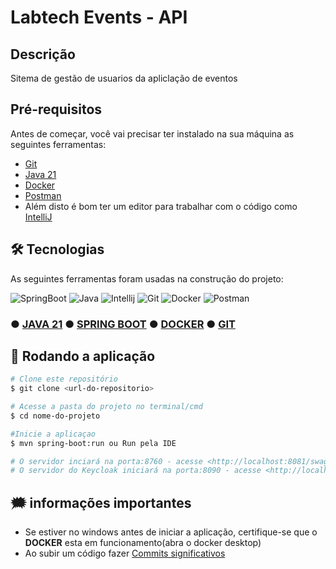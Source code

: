 # Labtech Events - API

## Descrição

Sitema de gestão de usuarios da apliclação de eventos 

## Pré-requisitos

Antes de começar, você vai precisar ter instalado na sua máquina as seguintes ferramentas:
- [Git](https://git-scm.com)
- [Java 21](https://www.oracle.com/java/technologies/downloads)
- [Docker](https://www.docker.com/products/docker-desktop)
- [Postman](https://www.postman.com/)
- Além disto é bom ter um editor para trabalhar com o código como [IntelliJ](https://www.jetbrains.com/pt-br/idea/)

## 🛠 Tecnologias

As seguintes ferramentas foram usadas na construção do projeto:

![SpringBoot](https://img.shields.io/badge/Spring-6DB33F?style=for-the-badge&logo=spring&logoColor=white)
![Java](https://img.shields.io/badge/Java-ED8B00?style=for-the-badge&logo=openjdk&logoColor=white)
![Intellij](https://img.shields.io/badge/IntelliJ_IDEA-000000.svg?style=for-the-badge&logo=intellij-idea&logoColor=white)
![Git](https://img.shields.io/badge/GIT-E44C30?style=for-the-badge&logo=git&logoColor=white)
![Docker](https://img.shields.io/badge/docker-%230db7ed.svg?style=for-the-badge&logo=docker&logoColor=white)
![Postman](https://img.shields.io/badge/Postman-FF6C37?style=for-the-badge&logo=postman&logoColor=white)

### ● [JAVA 21](https://www.java.com) ●  [SPRING BOOT](https://spring.io/projects/spring-boot) ● [DOCKER](https://www.docker.com/) ● [GIT](https://git-scm.com/)

## 🎲 Rodando a aplicação

```bash
# Clone este repositório
$ git clone <url-do-repositorio>

# Acesse a pasta do projeto no terminal/cmd
$ cd nome-do-projeto

#Inicie a aplicaçao
$ mvn spring-boot:run ou Run pela IDE

# O servidor inciará na porta:8760 - acesse <http://localhost:8081/swagger-ui/index.html>
# O servidor do Keycloak iniciará na porta:8090 - acesse <http://localhost:8090> [Os dados de login estão no arquivo compose]
```

## 🗯️ informações importantes
- Se estiver no windows antes de iniciar a aplicação, certifique-se que o **DOCKER** esta em funcionamento(abra o docker desktop)
- Ao subir um código fazer [Commits significativos](https://www.gitkraken.com/learn/git/best-practices/git-commit-message)

